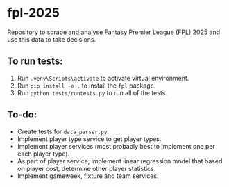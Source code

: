 # fpl-2025
Repository to scrape and analyse Fantasy Premier League (FPL) 2025 and use this data to take decisions.

## To run tests:

1. Run `.venv\Scripts\activate` to activate virtual environment.
2. Run `pip install -e .` to install the `fpl` package.
3. Run `python tests/runtests.py` to run all of the tests.

## To-do:

- Create tests for `data_parser.py`.
- Implement player type service to get player types.
- Implement player services (most probably best to implement one per each player type).
- As part of player service, implement linear regression model that based on player cost, determine other player statistics.
- Implement gameweek, fixture and team services.